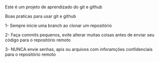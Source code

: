 Este é um projeto de aprendizado do git e github



Boas praticas para usar git e github

1- Sempre inicie uma branch ao clonar um repositório

2- Faça commits pequenos, evite alterar muitas coisas antes de enviar seu código para o repositório remoto

3- NUNCA envie senhas, apis ou arquivos com inforamções confidenciais para o repositório remoto